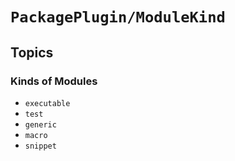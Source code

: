 # ``PackagePlugin/ModuleKind``

## Topics

### Kinds of Modules

- ``executable``
- ``test``
- ``generic``
- ``macro``
- ``snippet``
